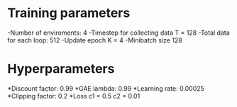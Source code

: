 # Training parameters
-Number of enviroments: 4
-Timestep for collecting data T = 128
-Total data for each loop: 512
-Update epoch K = 4
-Minibatch size 128

# Hyperparameters
*Discount factor: 0.99
*GAE lambda: 0.99
*Learning rate: 0.00025
*Clipping factor: 0.2
*Loss c1 = 0.5 c2 = 0.01
